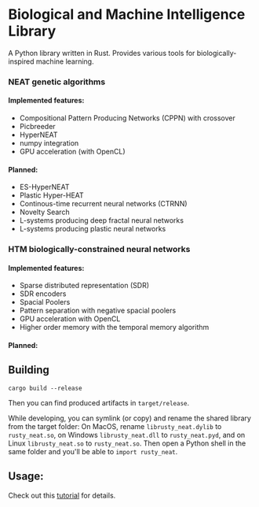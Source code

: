 
# Biological and Machine Intelligence Library

A Python library written in Rust. Provides various tools for biologically-inspired machine learning.



### NEAT genetic algorithms 

#### Implemented features:

- Compositional Pattern Producing Networks (CPPN) with crossover
- Picbreeder 
- HyperNEAT 
- numpy integration
- GPU acceleration (with OpenCL)

#### Planned:

- ES-HyperNEAT
- Plastic Hyper-HEAT
- Continous-time recurrent neural networks (CTRNN)
- Novelty Search
- L-systems producing deep fractal neural networks
- L-systems producing plastic neural networks

### HTM biologically-constrained neural networks

#### Implemented features:

- Sparse distributed representation (SDR)
- SDR encoders 
- Spacial Poolers
- Pattern separation with negative spacial poolers
- GPU acceleration with OpenCL 
- Higher order memory with the temporal memory algorithm

#### Planned:

## Building

```
cargo build --release
```

Then you can find produced artifacts in `target/release`.

While developing, you can symlink (or copy) and rename the shared 
library from the target folder: On MacOS, rename 
`librusty_neat.dylib` to `rusty_neat.so`, on Windows `librusty_neat.dll` 
to `rusty_neat.pyd`, and on Linux `librusty_neat.so` to `rusty_neat.so`. 
Then open a Python shell in the same folder and you'll be able to `import rusty_neat`.




## Usage:

Check out this [tutorial](rusty_neat_quick_guide.py) for details.


